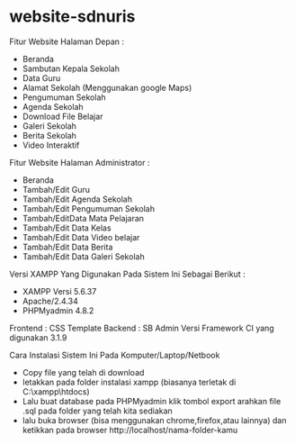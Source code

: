 # website-sdnuris

Fitur Website Halaman Depan :

- Beranda
- Sambutan Kepala Sekolah
- Data Guru
- Alamat Sekolah (Menggunakan google Maps)
- Pengumuman Sekolah
- Agenda Sekolah
- Download File Belajar
- Galeri Sekolah
- Berita Sekolah
- Video Interaktif

Fitur Website Halaman Administrator :

- Beranda
- Tambah/Edit Guru
- Tambah/Edit Agenda Sekolah
- Tambah/Edit Pengumuman Sekolah
- Tambah/EditData Mata Pelajaran
- Tambah/Edit Data Kelas
- Tambah/Edit Data Video belajar
- Tambah/Edit Data Berita
- Tambah/Edit Data Galeri Sekolah

Versi XAMPP Yang Digunakan Pada Sistem Ini Sebagai Berikut :
- XAMPP Versi 5.6.37
- Apache/2.4.34
- PHPMyadmin 4.8.2

Frontend : CSS Template
Backend : SB Admin
Versi Framework CI yang digunakan 3.1.9

Cara Instalasi Sistem Ini Pada Komputer/Laptop/Netbook
- Copy file yang telah di download
- letakkan pada folder instalasi xampp (biasanya terletak di C:\xampp\htdocs\)
- Lalu buat database pada PHPMyadmin klik tombol export arahkan file .sql pada folder yang telah kita sediakan
- lalu buka browser (bisa menggunakan chrome,firefox,atau lainnya) dan ketikkan pada browser http://localhost/nama-folder-kamu
